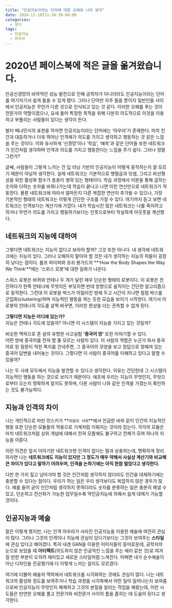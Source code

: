 ```yaml
---
title: "인공지능이라는 단어에 대한 오해와 나의 생각"
date: 2024-11-18T11:34:30-04:00
categories:
  - 생각
tags:
  - 인공지능
  - 아우라
---
```


# 2020년 페이스북에 적은 글을 옮겨왔습니다.

인공신경망의 비약적인 성능 발전으로 인해 공학자가 아니더라도 인공지능이라는 단어를 여기저기서 쉽게 들을 수 있게 됐다. 그러나 단어만 자주 들을 뿐이지 일반인들 사이에서 인공지능은 무언가 다른 것으로 인식되고 있는 것 같다. 이러한 오해를 푸는 것이 전문가의 역할이겠으나, 요새 들어 특정한 목적을 위해 다분히 의도적으로 이것을 이용하고 부풀리는 사람들이 있다는 생각이 든다.

발터 베냐민식의 표현을 하자면 인공지능이라는 단어에는 ‘아우라’가 존재한다. 마치 인간과 대등하거나 더욱 뛰어난 인격체가 의도를 가지고 생각하고 행동하는 것 같은 느낌을 주는 것이다. 이와 유사하게 ‘신경망’이나 ‘학습’, ‘예측’과 같은 단어들 또한 네트워크가 인간처럼 생각하며 인격과 의도를 가지고 행동한다는 느낌을 주기 쉽다. 그러나 정말 그런가?

글쎄, 사람들이 그렇게 느끼는 건 딥 러닝 기반의 인공지능이 어떻게 동작하는지 잘 모르기 때문이 아닐까 생각한다. 실제 네트워크는 기본적으로 행렬곱과 덧셈, 그리고 비선형성을 위한 활성화 함수가 층층이 쌓여 있는 형태이다. 학습 과정에서 미분을 통해 곱하는 숫자와 더하는 숫자를 바꿔나가는데 학습이 끝나고 나면 이런 연산만으로 네트워크가 작동한다. 물론 네트워크에 따라서 얼마든지 다른 복잡한 연산이 추가될 수 있으나, 가장 기본적인 형태의 네트워크는 이렇게 간단한 구조를 가질 수 있다. 여기까지 듣고 보면 네트워크는 인격보다는 계산기에 가깝다. 내가 학습시킨 많은 네트워크는 나를 죽이려고 하거나 무언가 의도를 가지고 행동하기보다는 인풋으로부터 착실하게 아웃풋을 계산했다.

## 네트워크의 지능에 대하여

그렇다면 네트워크는 지능이 없다고 보아야 할까? 그것 또한 아니다. 내 생각에 네트워크에는 지능이 있다. 그러나 오해하지 말아야 할 것은 내가 생각하는 지능의 허들이 굉장히 낮다는 점이다. 롤프 파이퍼와 조쉬 봉가드의 **‘How the Body Shapes the Way We Think’**에는 ‘스위스 로봇’에 대한 일화가 나온다. 

스위스 로봇은 바퀴와 안테나 두 개가 달린 매우 단순한 형태의 로봇이다. 이 로봇은 전진하다가 한쪽 안테나에 무엇이든 부딪히면 반대 방향으로 움직이는 간단한 알고리즘으로 동작한다. 그런데 이 로봇을 박스가 어질러진 방에 두고 시간이 지나면 점점 박스를 군집화(clustering)하며 지능적인 행동을 하는 듯한 모습을 보이기 시작한다. 여기서 이 로봇의 안테나의 각도를 살짝 바꾸면, 이러한 현상을 더는 관측할 수 없게 된다. 

**그렇다면 지능은 어디에 있는가?**  
지능은 안테나 각도에 있을까? 아니면 이 시스템이 지능을 가지고 있는 것일까?

비슷한 맥락으로 존 설의 유명한 사고실험 **‘중국어 방’** 또한 이야기할 수 있다.  
어떤 방에 중국어를 전혀 할 줄 모르는 사람이 있다. 이 사람의 역할은 누군가 와서 중국어로 된 질문이 적힌 쪽지를 건네주면, 그 중국어의 모양을 보고 정답으로 정해져 있는 중국어 답변을 내어놓는 것이다. 그렇다면 이 사람이 중국어를 이해하고 있다고 말할 수 있을까?

나는 두 사례 모두에서 지능을 발견할 수 있다고 생각한다. 이유는 간단한데 그 시스템이 지능적인 행동을 하는 것으로 보이기 때문이다. 애초에 우리는 지능이 무엇인지, 무엇으로부터 오는지 명확하게 알지도 못하며, 다른 사람이 나와 같은 인격을 가졌는지 확인하는 것도 불가능하다. 

## 지능과 인격의 차이

나는 개인적으로 마빈 민스키가 **`마음의 사회`**에서 언급한 바와 같이 인간의 지능적인 행동 또한 단순한 모듈들의 작용으로 기계처럼 이뤄지는 것이라 믿는다. 각각의 모듈은 마치 네트워크처럼 상위 개념에 대해서 전혀 모름에도 불구하고 전체가 모여 하나의 지능을 이룬다.

이런 의견은 앞서 이야기한 네트워크엔 인격이 없다는 말과 상충하는데, 명확하게 정리하자면 나는 **네트워크에도 지능이 있지만 그 정도가 매우 약해서 사실상 계산기와 비교해 큰 차이가 있다고 말하기 어려우며, 인격을 논하기에는 아직 한참 멀었다고 생각한다.**

다만 한 가지 짚고 넘어가야 할 것은 인간처럼 생각하지 않더라도 인간을 대체하기에는 충분할 수 있다는 점이다. 우리가 하는 일은 우리 생각보다도 복잡하지 않은 경우가 많다. 예를 들어 굳이 인간처럼 생각하지 못하더라도 숫자를 분류하는 일은 충분히 해낼 수 있고, 단순하고 전산화가 가능한 업무일수록 약인공지능에 의해서 쉽게 대체가 가능할 것이다.

## 인공지능과 예술

말은 이렇게 했지만, 나는 인격 아우라가 사라진 인공지능을 이용한 예술에 여전히 관심이 많다. 그러나 그것의 인격이나 지능에 관심이 있다기보다는 그것이 보여주는 **스타일**에 관심 있다고 해야겠다. 특히 내겐 GAN을 이용한 이미지들이 흥미로운데, 공학자의 눈으로 보았을 때 **아티팩트**(의도하지 않은 인공적인 느낌을 주는 에러 같은 것)로 여겨질 만한 부분이 오히려 재미있고 새로운 스타일처럼 느껴진다. 어쩌면 내가 순수예술이 아닌 디자인을 전공했기에 더 이렇게 느끼는 걸지도 모르겠다.

여기에 더불어 예술의 맥락에서 네트워크를 시각화하는 것에도 관심이 많다. 나는 네트워크의 활성화 정도를 보여주거나 학습 과정을 시각화해서 어떤 일이 일어나는지 보여줌으로써 인공지능이 무엇인지 해체하고 그것의 본질을 알리는 작업을 해왔는데, 이런 시도들은 만연한 오해를 풀고 전문가와 비전문가 사이의 틈을 좁히는 데 도움이 된다고 생각한다.
